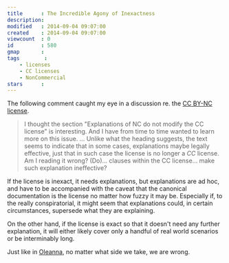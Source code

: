 ```yaml
---
title      : The Incredible Agony of Inexactness
description: 
modified   : 2014-09-04 09:07:00
created    : 2014-09-04 09:07:00
viewcount  : 0
id         : 580
gmap       : 
tags        :
    - licenses
    - CC licenses
    - NonCommercial
stars      : 
---
```


The following comment caught my eye in a discussion re. the [CC BY-NC license](http://creativecommons.org/licenses/by-nc/4.0/).

> I thought the section "Explanations of NC do not modify the CC license" is interesting. And I have from time to time wanted to learn more on this issue.
> …
> Unlike what the heading suggests, the text seems to indicate that in some cases, explanations maybe legally effective, just that in such case the license is no longer a _CC_ license. Am I reading it wrong? (Do)… clauses within the CC license… make such explanation ineffective?

If the license is inexact, it needs explanations, but explanations are ad hoc, and have to be accompanied with the caveat that the canonical documentation is the license no matter how fuzzy it may be. Especially if, to the really conspiratorial, it might seem that explanations could, in certain circumstances, supersede what they are explaining.

On the other hand, if the license is exact so that it doesn't need any further explanation, it will either likely cover only a handful of real world scenarios or be interminably long.

Just like in [Oleanna](http://en.wikipedia.org/wiki/Oleanna_(play)), no matter what side we take, we are wrong.
